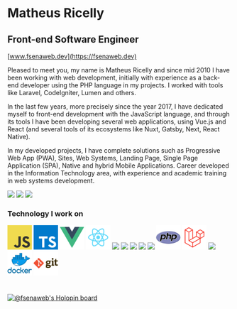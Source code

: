 # Matheus Ricelly
## Front-end Software Engineer
[www.fsenaweb.dev](https://fsenaweb.dev)

Pleased to meet you, my name is Matheus Ricelly and since mid 2010 I have been working with web development, initially with experience as a back-end developer using the PHP language in my projects. I worked with tools like Laravel, CodeIgniter, Lumen and others.

In the last few years, more precisely since the year 2017, I have dedicated myself to front-end development with the JavaScript language, and through its tools I have been developing several web applications, using Vue.js and React (and several tools of its ecosystems like Nuxt, Gatsby, Next, React Native).

In my developed projects, I have complete solutions such as Progressive Web App (PWA), Sites, Web Systems, Landing Page, Single Page Application (SPA), Native and hybrid Mobile Applications. Career developed in the Information Technology area, with experience and academic training in web systems development.

<div> 
  <a href="http://www.linkedin.com/in/fsenaweb" target="_blank"><img src="https://img.shields.io/badge/-LinkedIn-%230077B5?style=for-the-badge&logo=linkedin&logoColor=yellow" target="_blank"></a>
 	<a href="https://twitter.com/fsenaweb" target="_blank"><img src="https://img.shields.io/badge/Twitter-1DA1F2?style=for-the-badge&logo=twitter&logoColor=white" target="_blank"></a>
  <a href = "mailto:fsenaweb@gmail.com"><img src="https://img.shields.io/badge/-Gmail-%23333?style=for-the-badge&logo=gmail&logoColor=red" target="_blank"></a>
 
</div>

### Technology I work on
<div>
<img height="55" src="https://raw.githubusercontent.com/github/explore/80688e429a7d4ef2fca1e82350fe8e3517d3494d/topics/javascript/javascript.png">
<img height="55" src="https://raw.githubusercontent.com/github/explore/80688e429a7d4ef2fca1e82350fe8e3517d3494d/topics/typescript/typescript.png">
<img height="55" src="https://raw.githubusercontent.com/github/explore/80688e429a7d4ef2fca1e82350fe8e3517d3494d/topics/vue/vue.png">
<img height="55" src="https://raw.githubusercontent.com/github/explore/80688e429a7d4ef2fca1e82350fe8e3517d3494d/topics/react/react.png">
<img height="55" src="https://e7.pngegg.com/pngimages/117/744/png-clipart-node-js-javascript-express-js-software-developer-react-network-code-angle-text.png">
<img height="55" src="https://camo.githubusercontent.com/b0972dd62bbf6ee0e28ed0ebceb48427a481568caeeb639066b23c754f0c60e5/68747470733a2f2f7777772e6761747362796a732e636f6d2f4761747362792d4d6f6e6f6772616d2e737667">
<img height="55" src="http://imgur.com/V4LtoII.png">
<img height="55" src="https://camo.githubusercontent.com/92ec9eb7eeab7db4f5919e3205918918c42e6772562afb4112a2909c1aaaa875/68747470733a2f2f6173736574732e76657263656c2e636f6d2f696d6167652f75706c6f61642f76313630373535343338352f7265706f7369746f726965732f6e6578742d6a732f6e6578742d6c6f676f2e706e67">
<img height="55" src="https://pbs.twimg.com/profile_images/1087392649122861057/M6EKYWWJ_400x400.jpg">
<img height="55" src="https://raw.githubusercontent.com/github/explore/ccc16358ac4530c6a69b1b80c7223cd2744dea83/topics/php/php.png">
<img height="55" src="https://raw.githubusercontent.com/github/explore/56a826d05cf762b2b50ecbe7d492a839b04f3fbf/topics/laravel/laravel.png">
<img height="55" src="http://crea8ivetechnologies.com/assets/images/services/codeigniter/row1-img.jpg">
<img height="55" src="https://raw.githubusercontent.com/github/explore/80688e429a7d4ef2fca1e82350fe8e3517d3494d/topics/docker/docker.png">
<img height="55" src="https://raw.githubusercontent.com/github/explore/80688e429a7d4ef2fca1e82350fe8e3517d3494d/topics/git/git.png">
</div>
  
#  
[![@fsenaweb's Holopin board](https://holopin.io/api/user/board?user=fsenaweb)](https://holopin.io/@fsenaweb)
